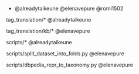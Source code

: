 * @alreadytaikeune @elenavepure @romi1502

tag_translation/* @alreadytaikeune

tag_translation/kb/* @elenavepure

scripts/* @alreadytaikeune

scripts/split_dataset_into_folds.py @elenavepure

scripts/dbpedia_repr_to_taxonomy.py @elenavepure